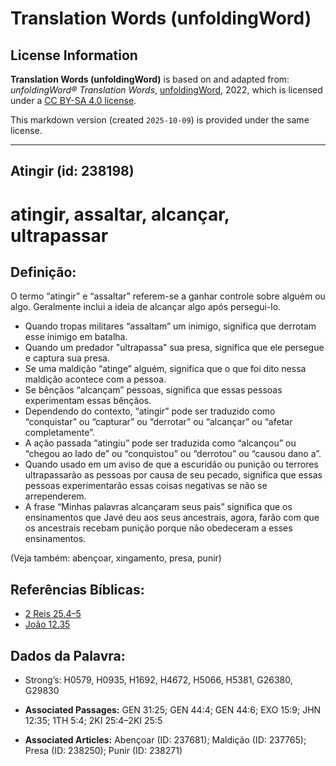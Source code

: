 # Translation Words (unfoldingWord)

## License Information

**Translation Words (unfoldingWord)** is based on and adapted from: _unfoldingWord® Translation Words_, [unfoldingWord](https://unfoldingword.org/utw), 2022, which is licensed under a [CC BY-SA 4.0 license](https://creativecommons.org/licenses/by-sa/4.0/legalcode.en).

This markdown version (created `2025-10-09`) is provided under the same license.



--------------------------------

## Atingir (id: 238198)

atingir, assaltar, alcançar, ultrapassar
========================================

Definição:
----------

O termo “atingir” e “assaltar” referem\-se a ganhar controle sobre alguém ou algo. Geralmente inclui a ideia de alcançar algo após persegui\-lo.

* Quando tropas militares “assaltam” um inimigo, significa que derrotam esse inimigo em batalha.
* Quando um predador "ultrapassa" sua presa, significa que ele persegue e captura sua presa.
* Se uma maldição “atinge” alguém, significa que o que foi dito nessa maldição acontece com a pessoa.
* Se bênçãos “alcançam” pessoas, significa que essas pessoas experimentam essas bênçãos.
* Dependendo do contexto, “atingir” pode ser traduzido como “conquistar” ou “capturar” ou “derrotar” ou “alcançar” ou “afetar completamente”.
* A ação passada “atingiu” pode ser traduzida como “alcançou” ou “chegou ao lado de” ou “conquistou” ou “derrotou” ou “causou dano a”.
* Quando usado em um aviso de que a escuridão ou punição ou terrores ultrapassarão as pessoas por causa de seu pecado, significa que essas pessoas experimentarão essas coisas negativas se não se arrependerem.
* A frase “Minhas palavras alcançaram seus pais” significa que os ensinamentos que Javé deu aos seus ancestrais, agora, farão com que os ancestrais recebam punição porque não obedeceram a esses ensinamentos.

(Veja também: abençoar, xingamento, presa, punir)

Referências Bíblicas:
---------------------

* [2 Reis 25\.4–5](https://ref.ly/2Kgs25:4-2Kgs25:5)
* [João 12\.35](https://ref.ly/John12:35)

Dados da Palavra:
-----------------

* Strong’s: H0579, H0935, H1692, H4672, H5066, H5381, G26380, G29830

* **Associated Passages:** GEN 31:25; GEN 44:4; GEN 44:6; EXO 15:9; JHN 12:35; 1TH 5:4; 2KI 25:4–2KI 25:5
* **Associated Articles:** Abençoar (ID: 237681); Maldição (ID: 237765); Presa (ID: 238250); Punir (ID: 238271)

